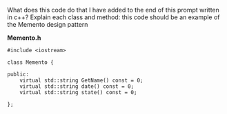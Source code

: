 What does this code do that I have added to the end of this prompt written in c++? Explain each class and method: this code should be an example of the Memento design pattern

**Memento.h**

```
#include <iostream>

class Memento {

public:
    virtual std::string GetName() const = 0;
    virtual std::string date() const = 0;
    virtual std::string state() const = 0;

};
```

